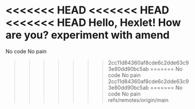 <<<<<<< HEAD
<<<<<<< HEAD
<<<<<<< HEAD
Hello, Hexlet! How are you?
experiment with amend
=======
No code No pain
>>>>>>> 2cc11d84360af8cde6c2dde63c93e80dd90bc5ab
=======
No code No pain
>>>>>>> 2cc11d84360af8cde6c2dde63c93e80dd90bc5ab
=======
No code No pain
>>>>>>> refs/remotes/origin/main
